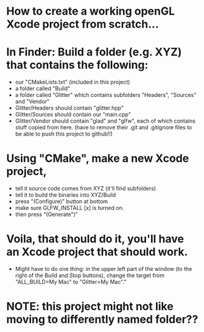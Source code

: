 # How to create a working openGL Xcode project from scratch...

# In Finder: Build a folder (e.g. XYZ) that contains the following:
* our "CMakeLists.txt" (included in this project)
* a folder called "Build"
* a folder called "Glitter" which contains subfolders "Headers", "Sources" and "Vendor"
* Glitter/Headers should contain "glitter.hpp"
* Glitter/Sources should contain our "main.cpp"
* Glitter/Vendor should contain "glad" and "glfw", each of which contains stuff copied from here. (have to remove their .git and .gitignore files to be able to push this project to github!!)

# Using "CMake", make a new Xcode project, 
* tell it source code comes from XYZ (it'll find subfolders)
* tell it to build the binaries into XYZ/Build
* press "(Configure)" button at bottom
* make sure GLFW_INSTALL [x] is turned on.
* then press "(Generate")"

# Voila, that should do it, you'll have an Xcode project that should work. 
* Might have to do one thing: in the upper left part of the window (to the right of the Build and Stop buttons), change the target from "ALL_BUILD>My Mac" to "Glitter>My Mac"."

# NOTE: this project might not like moving to differently named folder??
